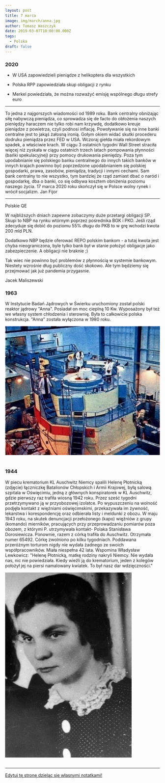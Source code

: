 ```yaml
---
layout: post
title: 7 marca
image: img/march/anna.jpg
author: Tomasz Waszczyk
date: 2019-03-07T10:00:00.000Z
tags:
  - Polska
draft: false
---
```


### 2020

- W USA zapowiedzieli pieniądze z helikoptera dla wszystkich

- Polska RPP zapowiedziała skup obligacji z rynku

- Merkel powiedziała, że można rozważyć emisję wspólnego długu strefy euro

---

To jedna z najgorszych wiadomości od 1989 roku. Bank centralny  obniżając siłę nabywczą pieniądza, co sprowadza się de facto do obłożenia naszych pieniędzy haraczem nie tylko robi nam krzywdę, dodatkowo kreuje pieniądze z powietrza, czyli podnosi inflację. Powoływanie się na inne banki centralne jest to jakąś żałosną ironią. Gołym okiem widać skutki procederu dodruku pieniądza przez FED w USA. Wczoraj giełda miała rekordowym spadek, a właściwie krach. W ciągu 3 ostatnich tygodni Wall Street straciła więcej niż zyskała w ciągu ostatnich trzech latach pompowania płynności (bańki spekulacyjnej) przy pomocy drukowania pieniędzy. Poza tym upodabnianie się polskiego banku centralnego do innych takich banków w innych krajach powinno być poprzedzone upodabnianiem się polskiej gospodarki, prawa, zasobów, pieniądza, tradycji i innymi cechami. Sam bank centralny to nie wszystko, tym bardziej że rząd  zamiast dbać o naród i gospodarkę, dba o banki, co się odbywa kosztem obniżenia poziomu naszego życia. 17 marca 2020 roku skończył się w Polsce wolny rynek i wrócił socjalizm.
Jan Fijor

---

Polskie QE

W najbliższych dniach zapewne zobaczymy duże przetargi obligacji SP. Skupi to NBP na rynku wtórnym poprzez pośrednika BGK i PKO. Jeśli rząd zdecyduje się dobić do poziomu 55% długu do PKB to w grę wchodzi kwota 200 mld PLN.

Dodatkowo NBP będzie oferować REPO polskim bankom - a tutaj kwota jest chyba nieograniczona, byle tylko bank był w stanie położyć obligacje jako zabezpieczenie. A obligacji nie braknie ;)

Tak wiec nie powinno być problemów z płynnością w systemie bankowym. Niestety wzrośnie dług publiczny dość skokowo. Ale tym będziemy się przejmować jak już pandemia przygasnie.

Jacek Maliszewski

### 1963

W Instytucie Badań Jądrowych w Świerku uruchomiony został polski reaktor jądrowy "Anna". Posiadał on moc cieplną 10 Kw. Wyposażony był też we własny system chłodzenia i sterownię.
Była to całkowicie polska konstrukcja.
"Anna" została wyłączona w 1980 roku.

<img src="./img/march/anna.jpg"/><br><br>

### 1944

W piecu krematorium KL Auschwitz Niemcy spalili Helenę Płotnicką (zdjęcie) łączniczkę Batalionów Chłopskich i Armii Krajowej, byłą salową szpitala w Oświęcimiu, jedną z głównych konspiratorek w KL Auschwitz, gdzie pierwszy raz trafiła wiosną 1942 roku. Przez sześć tygodni przetrzymywano ją w przyobozowej izolatce. Po wypuszczeniu na wolność podjęła kontakt z więźniami oświęcimskimi, przekazywała im żywność, lekarstwa i korespondencję oraz odbierała listy i meldunki z obozu. W maju 1943 roku, na skutek denuncjacji przełożonego (kapo) więźniów z grupy (komando) mierników, pracujących przy przeprowadzaniu pomiarów poza obozem, z którymi P. utrzymywała kontakt- Polaka Stanisława Dorosiewicza. Ponownie, razem z córką trafiła do Auschwitz. Otrzymała numer 65492.  Córkę zwolniono po kilku tygodniach. Poddawana przeróżnym torturom nigdy nie wydała żadnego ze swoich współpracowników.  Miała niespełna 42 lata.
Wspomina Władysław Lewkowicz:
"Helenę Płotnicką, matkę rodziny nakryli Niemcy. Nie wydała nas, nic nie powiedziała. Kiedy wieźli ją do krematorium, jeden z kolegów położył jej na piersi namalowany kwiatek. To był nasz dar wdzięczności."

<img src="./img/march/plotnicka.jpg"/><br><br>

---

<a href="https://github.com/TomaszWaszczyk/historia.waszczyk.com/edit/master/src/content/march-7.md" target="_blank">Edytuj tę stronę dzieląc się własnymi notatkami!</a>
